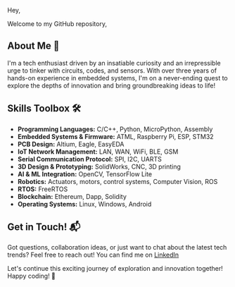 Hey, 

Welcome to my GitHub repository,

## About Me 🧠

I'm a tech enthusiast driven by an insatiable curiosity and an irrepressible urge to tinker with circuits, codes, and sensors. With over three years of hands-on experience in embedded systems, I'm on a never-ending quest to explore the depths of innovation and bring groundbreaking ideas to life!


## Skills Toolbox 🛠️

- **Programming Languages:** C/C++, Python, MicroPython, Assembly
- **Embedded Systems & Firmware:** ATML, Raspberry Pi, ESP, STM32
- **PCB Design:** Altium, Eagle, EasyEDA
- **IoT Network Management:** LAN, WAN, WiFi, BLE, GSM
- **Serial Communication Protocol:** SPI, I2C, UARTS
- **3D Design & Prototyping:** SolidWorks, CNC, 3D printing
- **AI & ML Integration:** OpenCV, TensorFlow Lite
- **Robotics:** Actuators, motors, control systems, Computer Vision, ROS
- **RTOS:** FreeRTOS
- **Blockchain:** Ethereum, Dapp, Solidity
- **Operating Systems:** Linux, Windows, Android

## Get in Touch! 📬

Got questions, collaboration ideas, or just want to chat about the latest tech trends? Feel free to reach out! You can find me on [LinkedIn](https://www.linkedin.com/in/moumita-kabir-ananna/) 

Let's continue this exciting journey of exploration and innovation together! Happy coding! 🚀
